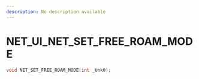 ```yaml
---
description: No description available 
---
```


# NET_UI\_NET_SET_FREE_ROAM_MODE

```cpp
void NET_SET_FREE_ROAM_MODE(int _Unk0);
```